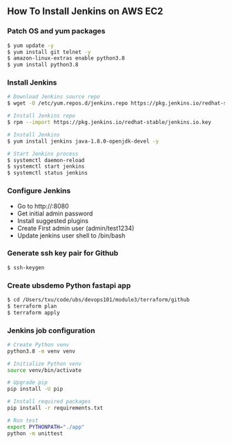 ## How To Install Jenkins on AWS EC2

### Patch OS and yum packages
```bash
$ yum update -y
$ yum install git telnet -y
$ amazon-linux-extras enable python3.8
$ yum install python3.8
```

### Install Jenkins
```bash
# Download Jenkins source repo
$ wget -O /etc/yum.repos.d/jenkins.repo https://pkg.jenkins.io/redhat-stable/jenkins.repo

# Install Jenkins repo
$ rpm --import https://pkg.jenkins.io/redhat-stable/jenkins.io.key

# Install Jenkins
$ yum install jenkins java-1.8.0-openjdk-devel -y

# Start Jenkins process
$ systemctl daemon-reload
$ systemctl start jenkins
$ systemctl status jenkins
```

### Configure Jenkins
* Go to http://<ip>:8080
* Get initial admin password
* Install suggested plugins
* Create First admin user (admin/test1234)
* Update jenkins user shell to /bin/bash

### Generate ssh key pair for Github
```bash
$ ssh-keygen

```

### Create ubsdemo Python fastapi app
```bash
$ cd /Users/txu/code/ubs/devops101/module3/terraform/github
$ terraform plan
$ terraform apply
```

### Jenkins job configuration
```bash
# Create Python venv
python3.8 -m venv venv

# Initialize Python venv
source venv/bin/activate

# Upgrade pip
pip install -U pip

# Install required packages
pip install -r requirements.txt

# Run test
export PYTHONPATH="./app"
python -m unittest
```
